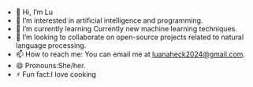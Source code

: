- 👋 Hi, I’m Lu
- 👀 I’m interested in artificial intelligence and programming.
- 🌱 I’m currently learning Currently new machine learning techniques.
- 💞️ I’m looking to collaborate on open-source projects related to natural language processing.
- 📫 How to reach me: You can email me at luanaheck2024@gmail.com.
- 😄 Pronouns:She/her.
- ⚡ Fun fact:I love cooking

<!---
Purinzinha/Purinzinha is a ✨ special ✨ repository because its `README.md` (this file) appears on your GitHub profile.
You can click the Preview link to take a look at your changes.
--->
